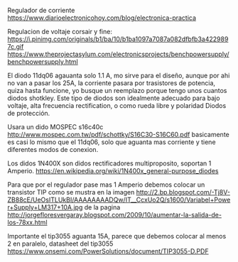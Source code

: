 
Regulador de corriente  https://www.diarioelectronicohoy.com/blog/electronica-practica


Regulacion de voltaje corsair y fine:
https://i.pinimg.com/originals/b1/ba/10/b1ba1097a7087a082dfbfb3a4229897c.gif
https://www.theprojectasylum.com/electronicsprojects/benchpowersupply/benchpowersupply.html

El diodo 11dq06 agauanta solo 1.1 A, mo sirve para el diseño, aunque por ahi no van a pasar los 25A, la corriente pasara por trasistores de potencia, quiza hasta funcione, yo busque un reemplazo porque tengo unos cuantos diodos shotkley. Este tipo de diodos son idealmente adecuado para bajo voltaje, alta frecuencia rectification, o como rueda libre y polaridad Diodos de protección. 

Usara un dido MOSPEC s16c40c http://www.mospec.com.tw/pdf/schottky/S16C30-S16C60.pdf
basicamente es casi lo mismo que el 11dq06, solo que aguanta mas corriente y tiene diferentes modos de conexion.


Los didos 1N400X son didos rectificadores multiproposito, soportan 1 Amperio. https://en.wikipedia.org/wiki/1N400x_general-purpose_diodes


Para que por el regulador pase mas 1 Amperio debemos colocar un transistor TIP como se mustra en la imagen http://2.bp.blogspot.com/-Tj8V-ZB88cE/UeOsITLUkBI/AAAAAAAADQw/IT__CcxUo2Q/s1600/Variabel+Power+Supply+LM317+10A.jpg   de la pagina http://jorgefloresvergaray.blogspot.com/2009/10/aumentar-la-salida-de-los-78xx.html


Importante el tip3055 aguanta 15A, parece que debemos colocar al menos 2 en paralelo, datasheet del tip3055 https://www.onsemi.com/PowerSolutions/document/TIP3055-D.PDF
